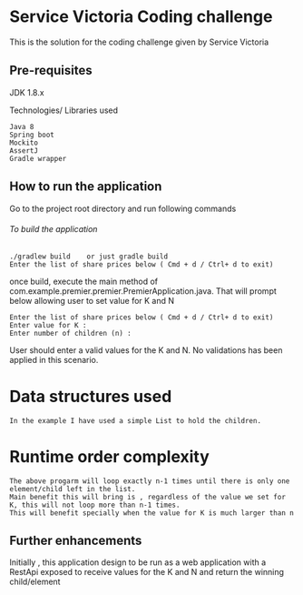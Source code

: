 # Service Victoria Coding challenge
This is the solution for the coding challenge given by Service Victoria 

## Pre-requisites

JDK 1.8.x 

Technologies/ Libraries used

    Java 8
    Spring boot
    Mockito
    AssertJ
    Gradle wrapper 
    
## How to run the application 

Go to the project root directory and run following commands
###### To build the application
    ./gradlew build    or just gradle build
    Enter the list of share prices below ( Cmd + d / Ctrl+ d to exit)
    
once build, execute the main method of 
com.example.premier.premier.PremierApplication.java. That will prompt 
below allowing user to set value for K and N 

    Enter the list of share prices below ( Cmd + d / Ctrl+ d to exit)
    Enter value for K :
    Enter number of children (n) :


User should enter a valid values for the K and N. No validations has been applied in this scenario.
# Data structures used 
    In the example I have used a simple List to hold the children. 

# Runtime order complexity 
    The above progarm will loop exactly n-1 times until there is only one element/child left in the list. 
    Main benefit this will bring is , regardless of the value we set for K, this will not loop more than n-1 times.
    This will benefit specially when the value for K is much larger than n 


## Further enhancements 
Initially , this application design to be run as a web application with a RestApi 
exposed to receive values for the K and N and return the winning child/element
 
 